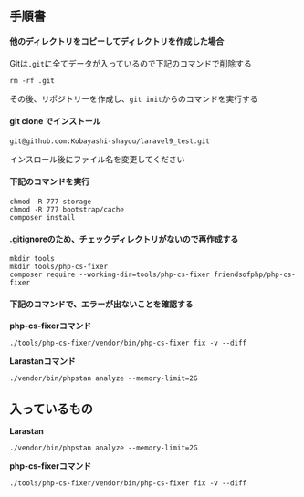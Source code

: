 ## 手順書

#### 他のディレクトリをコピーしてディレクトリを作成した場合

Gitは`.git`に全てデータが入っているので下記のコマンドで削除する

```
rm -rf .git
```

その後、リポジトリーを作成し、`git init`からのコマンドを実行する

#### git clone でインストール

```
git@github.com:Kobayashi-shayou/laravel9_test.git
```
インスロール後にファイル名を変更してください

#### 下記のコマンドを実行

```
chmod -R 777 storage
chmod -R 777 bootstrap/cache
composer install
```

#### .gitignoreのため、チェックディレクトリがないので再作成する

```
mkdir tools
mkdir tools/php-cs-fixer
composer require --working-dir=tools/php-cs-fixer friendsofphp/php-cs-fixer
```

#### 下記のコマンドで、エラーが出ないことを確認する

**php-cs-fixerコマンド**
```
./tools/php-cs-fixer/vendor/bin/php-cs-fixer fix -v --diff
```

**Larastanコマンド**

```
./vendor/bin/phpstan analyze --memory-limit=2G
```

## 入っているもの

**Larastan**

```
./vendor/bin/phpstan analyze --memory-limit=2G
```

**php-cs-fixerコマンド**
```
./tools/php-cs-fixer/vendor/bin/php-cs-fixer fix -v --diff
````

